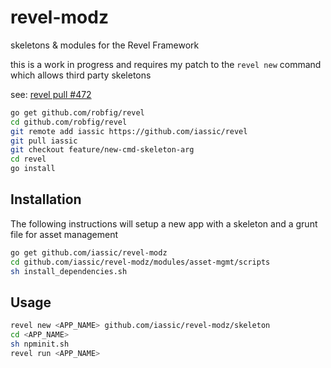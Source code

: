 revel-modz
==========

skeletons & modules for the Revel Framework

this is a work in progress and requires my patch to the `revel new` command
which allows third party skeletons

see: [revel pull #472](https://github.com/robfig/revel/pull/472)

``` Bash
go get github.com/robfig/revel
cd github.com/robfig/revel
git remote add iassic https://github.com/iassic/revel
git pull iassic
git checkout feature/new-cmd-skeleton-arg
cd revel
go install
```

Installation
--------------

The following instructions will setup a new app with
a skeleton and a grunt file for asset management

``` Bash
go get github.com/iassic/revel-modz
cd github.com/iassic/revel-modz/modules/asset-mgmt/scripts
sh install_dependencies.sh
```


Usage
---------------

``` Bash
revel new <APP_NAME> github.com/iassic/revel-modz/skeleton
cd <APP_NAME>
sh npminit.sh
revel run <APP_NAME>
```
